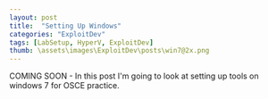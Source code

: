```yaml
---
layout: post
title:  "Setting Up Windows"
categories: "ExploitDev"
tags: [LabSetup, HyperV, ExploitDev]
thumb: \assets\images\ExploitDev\posts\win7@2x.png
---
```


COMING SOON - In this post I'm going to look at setting up tools on windows 7 for OSCE practice.






